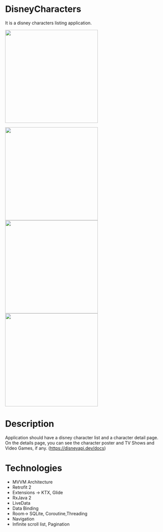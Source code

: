 # DisneyCharacters
It is a disney characters listing application.

<img src="https://user-images.githubusercontent.com/10815175/126551161-03c5c7ca-c14f-4bf7-9426-93cbc5cb36a9.png" width="300"> 

<img src="https://user-images.githubusercontent.com/10815175/126551151-149983b7-c863-4121-862d-a03b13954d94.png" width="300">  <img src="https://user-images.githubusercontent.com/10815175/126551132-9c26ea10-bb05-4ffa-99e7-0cdfaf4f062d.png" width="300">  <img src="https://user-images.githubusercontent.com/10815175/126551142-ccecc376-297d-4db9-8418-a45d9d7f6ec0.png" width="300"> 

# Description

Application should have a disney character list and a character detail page. On the details page, you can see the character poster and TV Shows and Video Games, if any.
(https://disneyapi.dev/docs)

# Technologies

- MVVM Architecture
- Retrofit 2
- Extensions -> KTX, Glide
- RxJava 2
- LiveData
- Data Binding
- Room-> SQLite, Coroutine,Threading
- Navigation
- Infinite scroll list, Pagination
